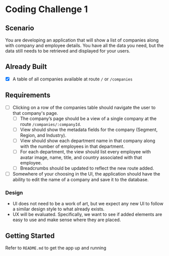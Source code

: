 # Coding Challenge 1
## Scenario
You are developing an application that will show a list of companies along with company and employee details. You have all the data you need, but the data still needs to be retrieved and displayed for your users.

## Already Built
- [x] A table of all companies available at route `/` or `/companies`

## Requirements
- [ ] Clicking on a row of the companies table should navigate the user to that company's page.
  - [ ] The company’s page should be a view of a single company at the route `/companies/:companyId`.
  - [ ] View should show the metadata fields for the company (Segment, Region, and Industry).
  - [ ] View should show each department name in that company along with the number of employees in that department.
  - [ ] For each department, the view should list every employee with avatar image, name, title, and country associated with that employee.
  - [ ] Breadcrumbs should be updated to reflect the new route added.
- [ ] Somewhere of your choosing in the UI, the application should have the ability to edit the name of a company and save it to the database.

### Design
- UI does not need to be a work of art, but we expect any new UI to follow a similar design style to what already exists.
- UX will be evaluated. Specifically, we want to see if added elements are easy to use and make sense where they are placed.

## Getting Started
Refer to `README.md` to get the app up and running